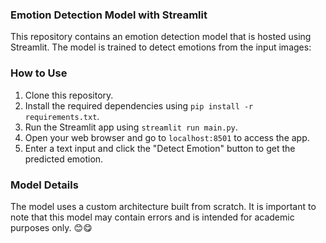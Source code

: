 ### Emotion Detection Model with Streamlit

This repository contains an emotion detection model that is hosted using Streamlit. The model is trained to detect emotions from the input images:

### How to Use

1. Clone this repository.
2. Install the required dependencies using `pip install -r requirements.txt`.
3. Run the Streamlit app using `streamlit run main.py`.
4. Open your web browser and go to `localhost:8501` to access the app.
5. Enter a text input and click the "Detect Emotion" button to get the predicted emotion.

### Model Details

The model uses a custom architecture built from scratch. It is important to note that this model may contain errors and is intended for academic purposes only. 😊😋
